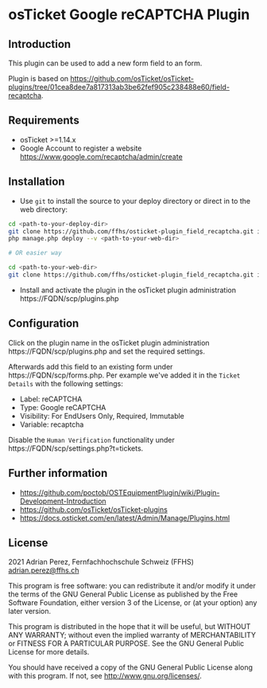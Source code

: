# osTicket Google reCAPTCHA Plugin

## Introduction

This plugin can be used to add a new form field to an form.

Plugin is based on https://github.com/osTicket/osTicket-plugins/tree/01cea8dee7a817313ab3be62fef905c238488e60/field-recaptcha.

## Requirements

- osTicket >=1.14.x
- Google Account to register a website https://www.google.com/recaptcha/admin/create

## Installation

- Use `git` to install the source to your deploy directory or direct in to the web directory:

```bash
cd <path-to-your-deploy-dir>
git clone https://github.com/ffhs/osticket-plugin_field_recaptcha.git include/plugins/field-recaptcha
php manage.php deploy --v <path-to-your-web-dir>

# OR easier way

cd <path-to-your-web-dir>
git clone https://github.com/ffhs/osticket-plugin_field_recaptcha.git include/plugins/field-recaptcha
```

- Install and activate the plugin in the osTicket plugin administration https://FQDN/scp/plugins.php

## Configuration

Click on the plugin name in the osTicket plugin administration https://FQDN/scp/plugins.php and set the required settings.

Afterwards add this field to an existing form under https://FQDN/scp/forms.php. Per example we've added it in the `Ticket Details` with the following settings:
- Label: reCAPTCHA
- Type: Google reCAPTCHA
- Visibility: For EndUsers Only, Required, Immutable
- Variable: recaptcha

Disable the `Human Verification` functionality under https://FQDN/scp/settings.php?t=tickets.

## Further information

- https://github.com/poctob/OSTEquipmentPlugin/wiki/Plugin-Development-Introduction
- https://github.com/osTicket/osTicket-plugins
- https://docs.osticket.com/en/latest/Admin/Manage/Plugins.html

## License

2021 Adrian Perez, Fernfachhochschule Schweiz (FFHS) <adrian.perez@ffhs.ch>

This program is free software: you can redistribute it and/or modify it under the terms of the GNU General Public License as published by the Free Software Foundation, either
version 3 of the License, or (at your option) any later version.

This program is distributed in the hope that it will be useful, but WITHOUT ANY WARRANTY; without even the implied warranty of MERCHANTABILITY or FITNESS FOR A PARTICULAR PURPOSE.
See the GNU General Public License for more details.

You should have received a copy of the GNU General Public License along with this program. If not, see <http://www.gnu.org/licenses/>.
